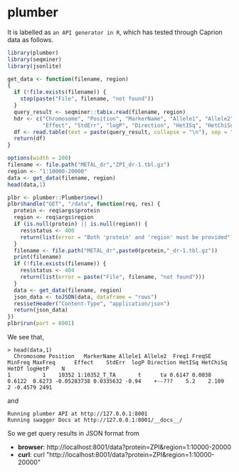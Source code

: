 # plumber

It is labelled as `an API generator in R`, which has tested through Caprion data as follows.

```r
library(plumber)
library(seqminer)
library(jsonlite)

get_data <- function(filename, region)
{
  if (!file.exists(filename)) {
    stop(paste("File", filename, "not found"))
  }
  query_result <- seqminer::tabix.read(filename, region)
  hdr <- c("Chromosome", "Position", "MarkerName", "Allele1", "Allele2", "Freq1", "FreqSE", "MinFreq", "MaxFreq",
           "Effect", "StdErr", "logP", "Direction", "HetISq", "HetChiSq", "HetDf", "logHetP", "N")
  df <- read.table(text = paste(query_result, collapse = "\n"), sep = "\t", col.names=hdr)
  return(df)
}

options(width = 200)
filename <- file.path("METAL_dr","ZPI_dr-1.tbl.gz")
region <- "1:10000-20000"
data <- get_data(filename, region)
head(data,1)

plbr <- plumber::Plumber$new()
plbr$handle("GET", "/data", function(req, res) {
  protein <- req$args$protein
  region <- req$args$region
  if (is.null(protein) || is.null(region)) {
    res$status <- 400
    return(list(error = "Both 'protein' and 'region' must be provided"))
  }
  filename <- file.path("METAL_dr",paste0(protein,"_dr-1.tbl.gz"))
  print(filename)
  if (!file.exists(filename)) {
    res$status <- 404
    return(list(error = paste("File", filename, "not found")))
  }
  data <- get_data(filename, region)
  json_data <- toJSON(data, dataframe = "rows")
  res$setHeader("Content-Type", "application/json")
  return(json_data)
})
plbr$run(port = 8001)
```

We see that,

```
> head(data,1)
  Chromosome Position   MarkerName Allele1 Allele2  Freq1 FreqSE MinFreq MaxFreq      Effect    StdErr  logP Direction HetISq HetChiSq HetDf logHetP    N
1          1    10352 1:10352_T_TA       t      ta 0.6147 0.0038  0.6122  0.6273 -0.05283738 0.0335632 -0.94    +--???    5.2    2.109     2 -0.4579 2491
```

and

```
Running plumber API at http://127.0.0.1:8001
Running swagger Docs at http://127.0.0.1:8001/__docs__/
```

So we get query results in JSON format from

- **browser**: http://localhost:8001/data?protein=ZPI&region=1:10000-20000
- **curl**: curl "http://localhost:8001/data?protein=ZPI&region=1:10000-20000"
